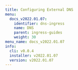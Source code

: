```yaml
---
title: Configuring External DNS
menu:
  docs_v2022.01.07:
    identifier: dns-ingress
    name: DNS
    parent: ingress-guides
    weight: 30
menu_name: docs_v2022.01.07
info:
  cli: v0.0.4
  installer: v2022.01.07
  version: v2022.01.07
---
```



